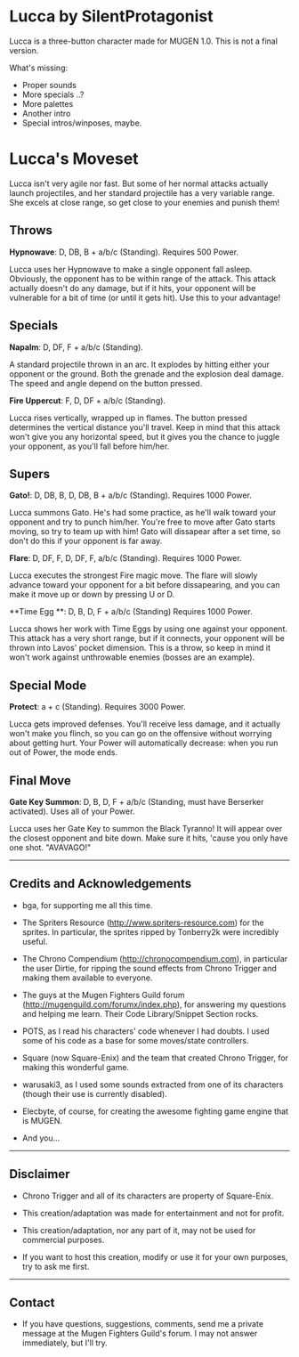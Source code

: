 
Lucca by SilentProtagonist 
=========================

Lucca is a three-button character made for MUGEN 1.0.
This is not a final version.

What's missing:

- Proper sounds
- More specials ..?
- More palettes
- Another intro 
- Special intros/winposes, maybe.


Lucca's Moveset
==============

Lucca isn't very agile nor fast. But some of her normal attacks 
actually launch projectiles, and her standard projectile has a very variable
range. She excels at close range, so get close to your enemies and punish them!

Throws
--------------

**Hypnowave**: D, DB, B + a/b/c (Standing). Requires 500 Power.

Lucca uses her Hypnowave to make a single opponent fall asleep. 
Obviously, the opponent has to be within range of the attack.
This attack actually doesn't do any damage, but if it hits, your 
opponent will be vulnerable for a bit of time (or until it gets hit).
Use this to your advantage!


Specials
--------------

**Napalm**: D, DF, F + a/b/c (Standing).

A standard projectile thrown in an arc. It explodes by hitting 
either your opponent or the ground. Both the grenade and the explosion
deal damage. The speed and angle depend on the button pressed. 

**Fire Uppercut**: F, D, DF + a/b/c (Standing).

Lucca rises vertically, wrapped up in flames. The button pressed 
determines the vertical distance you'll travel. Keep in mind that this 
attack won't give you any horizontal speed, but it gives you the chance 
to juggle your opponent, as you'll fall before him/her.


Supers
------

**Gato!**: D, DB, B, D, DB, B + a/b/c (Standing). Requires 1000 Power.

Lucca summons Gato. He's had some practice, as he'll walk toward your 
opponent and try to punch him/her. You're free to move after Gato starts moving,
so try to team up with him! Gato will dissapear after a set time, 
so don't do this if your opponent is far away.
	
**Flare**: D, DF, F, D, DF, F, a/b/c (Standing). Requires 1000 Power.

Lucca executes the strongest Fire magic move. The flare will slowly advance
toward your opponent for a bit before dissapearing, and you can make it 
move up or down by pressing U or D.

**Time Egg **: D, B, D, F + a/b/c (Standing) Requires 1000 Power. 

Lucca shows her work with Time Eggs by using one against your opponent.
This attack has a very short range, but if it connects, your opponent 
will be thrown into Lavos' pocket dimension.
This is a throw, so keep in mind it won't work against unthrowable enemies 
(bosses are an example).

Special Mode
------------

**Protect**: a + c (Standing). Requires 3000 Power.

Lucca gets improved defenses. You'll receive less damage, and it actually won't 
make you flinch, so you can go on the offensive without worrying about getting hurt.
Your Power will automatically decrease: when you run out of Power, the mode ends.

Final Move
----------

**Gate Key Summon**: D, B, D, F + a/b/c (Standing, must have Berserker activated). Uses all of your Power.

Lucca uses her Gate Key to summon the Black Tyranno! It will appear over the closest 
opponent and bite down. Make sure it hits, 'cause you only have one shot. "AVAVAGO!"


----------------------------
Credits and Acknowledgements
----------------------------

- bga, for supporting me all this time.

- The Spriters Resource (http://www.spriters-resource.com) for the sprites. In particular,
  the sprites ripped by Tonberry2k were incredibly useful.

- The Chrono Compendium (http://chronocompendium.com), in particular the user Dirtie, for
  ripping the sound effects from Chrono Trigger and making them available to everyone.

- The guys at the Mugen Fighters Guild forum (http://mugenguild.com/forumx/index.php),
  for answering my questions and helping me learn. Their Code Library/Snippet Section rocks.

- POTS, as I read his characters' code whenever I had doubts. I used some of his code as a
  base for some moves/state controllers.

- Square (now Square-Enix) and the team that created Chrono Trigger, for making this
wonderful game.

- warusaki3, as I used some sounds extracted from one of its characters (though their use is
currently disabled).

- Elecbyte, of course, for creating the awesome fighting game engine that is MUGEN.

- And you...

---------- 
Disclaimer
----------

- Chrono Trigger and all of its characters are property of Square-Enix.

- This creation/adaptation was made for entertainment and not for profit.

- This creation/adaptation, nor any part of it, may not be used for commercial purposes. 

- If you want to host this creation, modify or use it for your own purposes,
  try to ask me first.

-------
Contact
-------

- If you have questions, suggestions, comments, send me a private message at the Mugen Fighters Guild's forum.
  I may not answer immediately, but I'll try.

